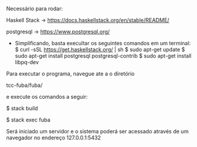 Necessário para rodar:

Haskell Stack -> https://docs.haskellstack.org/en/stable/README/

postgresql -> https://www.postgresql.org/

* Simplificando, basta execultar os seguintes comandos em um terminal:
$ curl -sSL https://get.haskellstack.org/ | sh
$ sudo apt-get update
$ sudo apt-get install postgresql postgresql-contrib
$ sudo apt-get install libpq-dev

Para executar o programa, navegue ate a o diretório 

tcc-fuba/fuba/

e execute os comandos a seguir:

$ stack build

$ stack exec fuba

Será iniciado um servidor e o sistema poderá ser acessado através de 
um navegador no endereço 127.0.0.1:5432